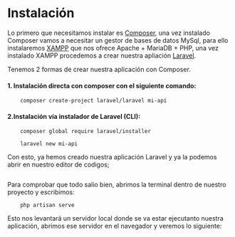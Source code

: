 # Instalación

Lo primero que necesitamos instalar es [Composer](https://getcomposer.org/), una vez instalado Composer vamos a necesitar un gestor de bases de datos MySql, para ello instalaremos [XAMPP](https://www.apachefriends.org/es/index.html) que nos ofrece Apache + MariaDB + PHP, una vez instalado XAMPP procedemos a crear nuestra apliación [Laravel](https://laravel.com/docs/8.x).

Tenemos 2 formas de crear nuestra aplicación con Composer.
#### 1. Instalación directa con composer con el siguiente comando:
```
    composer create-project laravel/laravel mi-api
```

#### 2.Instalación vía instalador de Laravel (CLI):
```
    composer global require laravel/installer
```
```
    laravel new mi-api
```


Con esto, ya hemos creado nuestra aplicación Laravel y ya la podemos abrir en nuestro editor de codigos;

<img :src="$withBase('/img/project.png')">

Para comprobar que todo salio bien, abrimos la terminal dentro de nuestro proyecto y escribimos:
```
    php artisan serve
```
Esto nos levantará un servidor local donde se va estar ejecutanto nuestra aplicación, abrimos ese servidor en el navegador y veremos lo siguiente:

<img :src="$withBase('/img/aplicacion.png')">